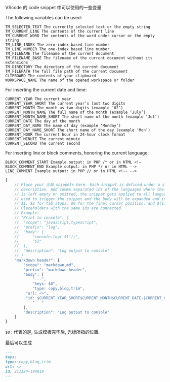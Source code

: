 VScode 的 code snippet 中可以使用的一些变量

The following variables can be used:

    TM_SELECTED_TEXT The currently selected text or the empty string
    TM_CURRENT_LINE The contents of the current line
    TM_CURRENT_WORD The contents of the word under cursor or the empty string
    TM_LINE_INDEX The zero-index based line number
    TM_LINE_NUMBER The one-index based line number
    TM_FILENAME The filename of the current document
    TM_FILENAME_BASE The filename of the current document without its extensions
    TM_DIRECTORY The directory of the current document
    TM_FILEPATH The full file path of the current document
    CLIPBOARD The contents of your clipboard
    WORKSPACE_NAME The name of the opened workspace or folder

For inserting the current date and time:

    CURRENT_YEAR The current year
    CURRENT_YEAR_SHORT The current year’s last two digits
    CURRENT_MONTH The month as two digits (example ‘02’)
    CURRENT_MONTH_NAME The full name of the month (example ‘July’)
    CURRENT_MONTH_NAME_SHORT The short name of the month (example ‘Jul’)
    CURRENT_DATE The day of the month
    CURRENT_DAY_NAME The name of day (example ‘Monday’)
    CURRENT_DAY_NAME_SHORT The short name of the day (example ‘Mon’)
    CURRENT_HOUR The current hour in 24-hour clock format
    CURRENT_MINUTE The current minute
    CURRENT_SECOND The current second

For inserting line or block comments, honoring the current language:

    BLOCK_COMMENT_START Example output: in PHP /* or in HTML <!–
    BLOCK_COMMENT_END Example output: in PHP */ or in HTML -->
    LINE_COMMENT Example output: in PHP // or in HTML <!-- -->


```js
{
	// Place your 全局 snippets here. Each snippet is defined under a snippet name and has a scope, prefix, body and 
	// description. Add comma separated ids of the languages where the snippet is applicable in the scope field. If scope 
	// is left empty or omitted, the snippet gets applied to all languages. The prefix is what is 
	// used to trigger the snippet and the body will be expanded and inserted. Possible variables are: 
	// $1, $2 for tab stops, $0 for the final cursor position, and ${1:label}, ${2:another} for placeholders. 
	// Placeholders with the same ids are connected.
	// Example:
	// "Print to console": {
	// 	"scope": "javascript,typescript",
	// 	"prefix": "log",
	// 	"body": [
	// 		"console.log('$1');",
	// 		"$2"
	// 	],
	// 	"description": "Log output to console"
	// }
	"markdown header": {
		"scope": "markdown,md",
		"prefix": "markdown-header",
		"body": [
			"---",
			"keys: $0",
			"type: copy,blog,trim",
         "url: <>",
         "id: $CURRENT_YEAR_SHORT$CURRENT_MONTH$CURRENT_DATE-$CURRENT_HOUR$CURRENT_MINUTE$CURRENT_SECOND ",
			"---"
		],
		"description": "Log output to console"
	}
}
```

`$0` : 代表的是, 生成模板完毕后, 光标所指的位置.


最后可以生成

```md
---
keys: 
type: copy,blog,trim
url: <>
id: 211124-194819
---
```
